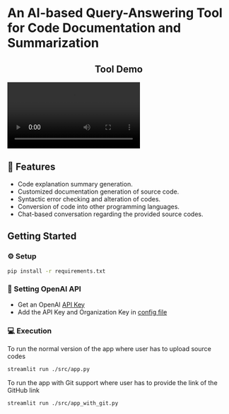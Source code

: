 # An AI-based Query-Answering Tool for Code Documentation and Summarization


<h2 align="center"> Tool Demo </h2>
<video src="https://github.com/svk-cu-nlp/CoDescribe/assets/96056131/be7313ab-48f8-4626-9248-38875479159f"></video>


## 🔗 Features
- Code explanation summary generation.
- Customized documentation generation of source code.
- Syntactic error checking and alteration of codes.
- Conversion of code into other programming languages.
- Chat-based conversation regarding the provided source codes.

## Getting Started
### ⚙️ Setup
```bash
pip install -r requirements.txt
```
### 🔌 Setting OpenAI API
- Get an OpenAI [API Key](https://platform.openai.com/account/api-keys)
- Add the API Key and Organization Key in [config file](src/config.py)
### 💻 Execution
To run the normal version of the app where user has to upload source codes
```bash
streamlit run ./src/app.py
```
To run the app with Git support where user has to provide the link of the GitHub link
```bash
streamlit run ./src/app_with_git.py
```
